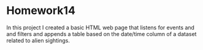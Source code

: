 # Homework14
In this project I created a basic HTML web page that listens for events and and filters and appends a table based on the date/time column of a dataset related to alien sightings. 
